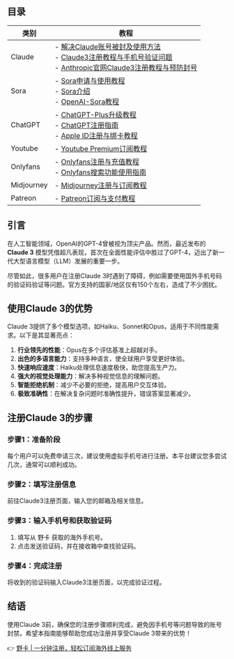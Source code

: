 ## 目录

| 类别    | 教程                                   |
|---------|----------------------------------------|
| Claude  | - [解决Claude账号被封及使用方法](#1)<br>- [Claude3注册教程与手机号验证问题](#2)<br>- [Anthropic官网Claude3注册教程与预防封号](#3) |
| Sora    | - [Sora申请与使用教程](#4)<br>- [Sora介绍](#5)<br>- [OpenAI-Sora教程](#6)     |
| ChatGPT | - [ChatGPT-Plus升级教程](#7)<br>- [ChatGPT注册指南](#8)<br>- [Apple ID注册与绑卡教程](#9)  |
| Youtube  | - [Youtube Premium订阅教程](#10)     |
| Onlyfans | - [Onlyfans注册与充值教程](#11)<br>- [Onlyfans搜索功能使用指南](#12)     |
| Midjourney| - [Midjourney注册与订阅教程](#13)    |
| Patreon  | - [Patreon订阅与支付教程](#14)       |

## 引言

在人工智能领域，OpenAI的GPT-4曾被视为顶尖产品。然而，最近发布的 **Claude 3** 模型凭借超凡表现，首次在全面性能评估中胜过了GPT-4，迈出了新一代大型语言模型（LLM）发展的重要一步。

尽管如此，很多用户在注册Claude 3时遇到了障碍，例如需要使用国外手机号码的验证码验证等问题。官方支持的国家/地区仅有150个左右，造成了不少困扰。

## 使用Claude 3的优势

Claude 3提供了多个模型选项，如Haiku、Sonnet和Opus，适用于不同性能需求。以下是其显著亮点：

1. **行业领先的性能**：Opus在多个评估基准上超越对手。
2. **出色的多语言能力**：支持多种语言，使全球用户享受更好体验。
3. **快速响应速度**：Haiku处理信息速度极快，助您提高生产力。
4. **强大的视觉处理能力**：解决多种视觉信息的理解问题。
5. **智能拒绝机制**：减少不必要的拒绝，提高用户交互体验。
6. **极致准确性**：在解决复杂问题时准确性提升，错误答案显著减少。

## 注册Claude 3的步骤

### 步骤1：准备阶段

每个用户可以免费申请三次，建议使用虚拟手机号进行注册。本平台建议您多尝试几次，通常可以顺利成功。

### 步骤2：填写注册信息

前往Claude3注册页面，输入您的邮箱及相关信息。 

### 步骤3：输入手机号和获取验证码

1. 填写从 野卡 获取的海外手机号。
2. 点击发送验证码，并在接收箱中查找验证码。

### 步骤4：完成注册

将收到的验证码输入Claude3注册页面，以完成验证过程。

## 结语

使用Claude 3前，确保您的注册步骤顺利完成，避免因手机号等问题导致的账号封禁。希望本指南能够帮助您成功注册并享受Claude 3带来的优势！

👉 [野卡 | 一分钟注册，轻松订阅海外线上服务](https://bit.ly/bewildcard)